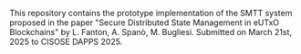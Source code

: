 This repository contains the prototype implementation of the SMTT system proposed in the paper "Secure Distributed State Management in eUTxO Blockchains" by L. Fanton, A. Spanò, M. Bugliesi.
Submitted on March 21st, 2025 to CISOSE DAPPS 2025.
